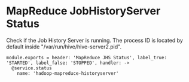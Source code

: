 
# MapReduce JobHistoryServer Status

Check if the Job History Server is running. The process ID is located by default
inside "/var/run/hive/hive-server2.pid".

    module.exports = header: 'MapReduce JHS Status', label_true: 'STARTED', label_false: 'STOPPED', handler: ->
      @service.status
        name: 'hadoop-mapreduce-historyserver'
